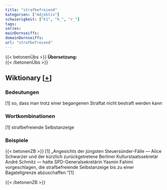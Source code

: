 ```yaml
---
title: "strafbefreiend"
kategorien: ["Adjektiv"]
schwierigkeit: ["k1", "h_", "r_"]
tags:
series:
mainDornseiffs:
domainDornseiffs:
url: "strafbefreiend"
---
```


{{< betonenÜbs >}}
**Übersetzung:**  
{{< /betonenÜbs >}}

## Wiktionary [[+](https://de.wiktionary.org/wiki/strafbefreiend)]

### Bedeutungen
[1] so, dass man trotz einer begangenen Straftat nicht bestraft werden kann  

### Wortkombinationen
[1] strafbefreiende Selbstanzeige  

### Beispiele
{{< betonenZB >}}
[1] „Angesichts der jüngsten Steuersünder-Fälle — Alice Schwarzer und der kürzlich zurückgetretene Berliner Kulturstaatssekretär André Schmitz — hatte SPD-Generalsekretärin Yasmin Fahimi vorgeschlagen, die strafbefreiende Selbstanzeige bis zu einer Bagatellgrenze abzuschaffen.“[1]  

{{< /betonenZB >}}

